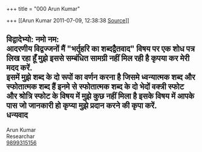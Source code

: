 +++
title = "000 Arun Kumar"

+++
[[Arun Kumar	2011-07-09, 12:38:38 [Source](https://groups.google.com/g/bvparishat/c/fdLJI7LV1uw)]]



विद्वादेभ्यो: नमो नम:  
आदरणीय विद्वज्जनों मैं "भर्तृहरि का शब्दद्वैतवाद" विषय पर एक शोध पत्र  
लिख रहा हूँ मुझे इससे सम्बंधित सामग्री नहीं मिल रही है कृपया कर मेरी  
मदद करें.  
इसमें मुझे शब्द के दो रूपों का वर्णन करना है जिसमे ध्वन्यात्मक शब्द और  
स्फोतात्मक शब्द हैं इनमे से स्फोतात्मक शब्द के दो भेदों वक्त्री स्फोट  
और श्रोत्रि स्फोट के विषय में मुझे कुछ नहीं मिला है इसके विषय में आपके  
पास जो जानकारी हो कृप्या मुझे प्रदान करने की कृपा करें.  
धन्यवाद  
--  
Arun Kumar  
Researchar  
[9899315156](tel:(989)%20931-5156)  

